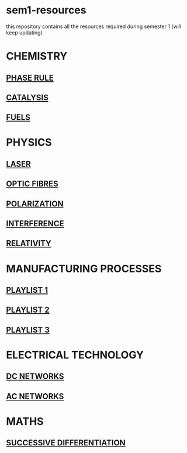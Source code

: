 # sem1-resources
this repository contains all the resources required during semester 1 (will keep updating) 

# CHEMISTRY
## [PHASE RULE](https://www.youtube.com/watch?v=qrdGEJyLdV0&list=PLjffvki0rNNHx3DZnaSdaVs7uOSt01JhC)
## [CATALYSIS](https://www.youtube.com/playlist?list=PLKyLADq8HOBpbddPb5A2KtzjPaSVg7Qtl)
## [FUELS](https://www.youtube.com/watch?v=6Fk4DSMzlm8&list=PLKyLADq8HOBowwm6tOn6g54pSER7bmMoe)
# PHYSICS
## [LASER](https://www.youtube.com/watch?v=od3ARMRPL1g&list=PLkLVM2W-itbw-1nDSQnu9iJhGoHuFSrt8)
## [OPTIC FIBRES](https://www.youtube.com/watch?v=QQPjAIHRhFk&list=PL5zwY2E7i60WKxGzyMVr7U71VWuCAU5Jj)
## [POLARIZATION](https://www.youtube.com/watch?v=ZM1XhBocTrM&list=PL-eLHEko-mgJsPDsL1r_S8nENDR8ju77q)
## [INTERFERENCE](https://www.youtube.com/watch?v=5yzLt9w3UqU&list=PL5zwY2E7i60X095MhnHZ31LAjo2rqUhNr)
## [RELATIVITY](https://www.youtube.com/watch?v=DxRfoYTFzUY&list=PLhSp9OSVmeyLA34TA4c6d511eqh9SLXE0)
# MANUFACTURING PROCESSES
## [PLAYLIST 1](https://www.youtube.com/playlist?list=PLbkIghvjQ7P9THjzpqSA1UWD0-VWMZlsl)
## [PLAYLIST 2](https://www.youtube.com/playlist?list=PLelrRST3_LQufYMGqpzhU9AO8LcHhVjFp)
## [PLAYLIST 3](https://www.youtube.com/playlist?list=PLFLsnGbE__nStX7eBKlpPqInB3ymzSfup)
# ELECTRICAL TECHNOLOGY
## [DC NETWORKS](https://www.youtube.com/watch?v=VaNs7oq8r-Y&list=PLhSp9OSVmeyKxOf7U-BOH5onsL5WvU7WY)
## [AC NETWORKS](https://www.youtube.com/watch?v=pbCQ9033HDE&list=PLySVDJoIJATda7ZQIr46hXZH10GcRkJoE)
# MATHS
## [SUCCESSIVE DIFFERENTIATION](https://www.youtube.com/watch?v=d7Dv8y6YVsw&list=PLVCBPCYGv7bAkwbqiVC5CKGRnewOeqMeM)

